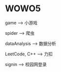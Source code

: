 # WOWO5
game --> 小游戏 

spider --> 爬虫 

dataAnalysis --> 数据分析 

LeetCode, C++ --> 力扣

signin --> 校园网登录
